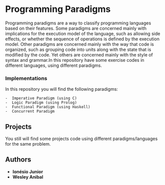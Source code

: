 # Programming Paradigms 

  Programming paradigms are a way to classify programming languages based on their features. Some paradigms are concerned mainly with implications for the execution model of the language, such as allowing side effects, or whether the sequence of operations is defined by the execution model. Other paradigms are concerned mainly with the way that code is organized, such as grouping code into units along with the state that is modified by the code. Yet others are concerned mainly with the style of syntax and grammar.In this repository have some exercise codes in different languages, using different paradigms.

### Implementations

  In this repository you will find the following paradigms:

```
-  Imperative Paradigm (using C)
-  Logic Paradigm (using Prolog)
-  Functional Paradigm (using Haskell)
-  Concurrent Paradigm

```

## Projects
  You still will find some projects code using different paradigms/languages for the same problem.

## Authors

* **Ionésio Junior**
* **Wesley Anibal**
